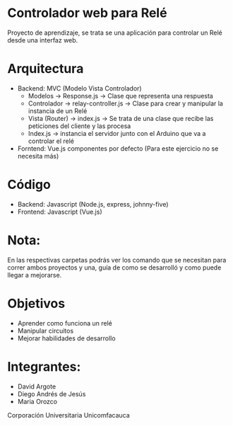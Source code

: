 # Controlador web para Relé
Proyecto de aprendizaje, se trata se una aplicación para controlar un Relé desde una interfaz web.

# Arquitectura
- Backend: MVC (Modelo Vista Controlador)
    * Modelos -> Response.js -> Clase que representa una respuesta
    * Controlador -> relay-controller.js -> Clase para crear y manipular la instancia de un Relé
    * Vista (Router) -> index.js -> Se trata de una clase que recibe las peticiones del cliente y las procesa
    * Index.js -> instancia el servidor junto con el Arduino que va a controlar el relé
- Forntend: Vue.js componentes por defecto (Para este ejercicio no se necesita más)

# Código
- Backend: Javascript (Node.js, express, johnny-five)
- Frontend: Javascript (Vue.js)

# Nota:
En las respectivas carpetas podrás ver los comando que se necesitan para correr ambos proyectos y una, guía de como se desarrolló y como puede llegar a mejorarse.

# Objetivos
- Aprender como funciona un relé
- Manipular circuitos
- Mejorar habilidades de desarrollo

# Integrantes: 
- David Argote
- Diego Andrés de Jesús
- Maria Orozco

Corporación Universitaria Unicomfacauca
